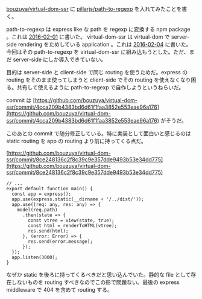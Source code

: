 [bouzuya/virtual-dom-ssr][] に [pillarjs/path-to-regexp][] を入れてみたことを書く。

path-to-regexp は express like な path を regexp に変換する npm package 。これは [2016-02-01][] に書いた。 virtual-dom-ssr は virtual-dom で server-side rendering をためしている application 。これは [2016-02-04][] に書いた。 今回はその path-to-regexp を virtual-dom-ssr に組み込もうとした。ただ、まだ server-side にしか導入できていない。

目的は server-side と client-side で同じ routing を使うためだ。express の routing をそのまま使ってしまうと client-side でその routing を使えなくなり困る。共有して使えるように path-to-regexp で自作しようというねらいだ。

commit は [https://github.com/bouzuya/virtual-dom-ssr/commit/4cca209b4383bd6d61f1faa3852e553eae96a176](https://github.com/bouzuya/virtual-dom-ssr/commit/4cca209b4383bd6d61f1faa3852e553eae96a176) がそうだ。

このあとの commit で随分修正している。特に実装として面白いと感じるのは static routing を app の routing より前に持ってくる点だ。

[https://github.com/bouzuya/virtual-dom-ssr/commit/8ce248136c2f8c39c9e357dde9493b53e34dd775](https://github.com/bouzuya/virtual-dom-ssr/commit/8ce248136c2f8c39c9e357dde9493b53e34dd775)

```
// ...
export default function main() {
  const app = express();
  app.use(express.static(__dirname + '/../dist/'));
  app.use((req: any, res: any) => {
    model(req.path)
      .then(state => {
        const vtree = view(state, true);
        const html = renderToHTML(vtree);
        res.send(html);
      }, (error: Error) => {
        res.send(error.message);
      });
  });
  app.listen(3000);
}
```

なぜか static を後ろに持ってくるべきだと思い込んでいた。静的な file として存在しないものを routing すべきなのでこの形で問題ない。最後の express middleware で 404 を含めて routing する。

[2016-02-01]: http://blog.bouzuya.net/2016/02/01/
[2016-02-04]: http://blog.bouzuya.net/2016/02/04/
[bouzuya/virtual-dom-ssr]: https://github.com/bouzuya/virtual-dom-ssr
[pillarjs/path-to-regexp]: https://github.com/pillarjs/path-to-regexp
